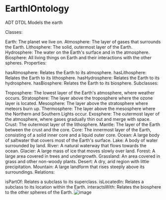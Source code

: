 # EarthIOntology
ADT DTDL Models the earth


Classes:

Earth: The planet we live on.
Atmosphere: The layer of gases that surrounds the Earth.
Lithosphere: The solid, outermost layer of the Earth.
Hydrosphere: The water on the Earth's surface and in the atmosphere.
Biosphere: All living things on Earth and their interactions with the other spheres.
Properties:

hasAtmosphere: Relates the Earth to its atmosphere.
hasLithosphere: Relates the Earth to its lithosphere.
hasHydrosphere: Relates the Earth to its hydrosphere.
hasBiosphere: Relates the Earth to its biosphere.
Subclasses:

Troposphere: The lowest layer of the Earth's atmosphere, where weather occurs.
Stratosphere: The layer above the troposphere where the ozone layer is located.
Mesosphere: The layer above the stratosphere where meteors burn up.
Thermosphere: The layer above the mesosphere where the Northern and Southern Lights occur.
Exosphere: The outermost layer of the atmosphere, where gases gradually thin out and merge with space.
Crust: The outermost layer of the lithosphere.
Mantle: The layer of the Earth between the crust and the core.
Core: The innermost layer of the Earth, consisting of a solid inner core and a liquid outer core.
Ocean: A large body of saltwater that covers most of the Earth's surface.
Lake: A body of water surrounded by land.
River: A natural waterway that flows towards the ocean.
Glacier: A large mass of ice that moves slowly over land.
Forest: A large area covered in trees and undergrowth.
Grassland: An area covered in grass and other non-woody plants.
Desert: A dry, arid region with little precipitation.
Mountain: A large landform that rises steeply above its surroundings.
Relations:

isPartOf: Relates a subclass to its superclass.
isLocatedIn: Relates a subclass to its location within the Earth.
interactsWith: Relates the biosphere to the other spheres of the Earth.
![image](https://user-images.githubusercontent.com/19178120/222990983-324a17eb-8468-47bc-8cd9-10e88d037455.png)
